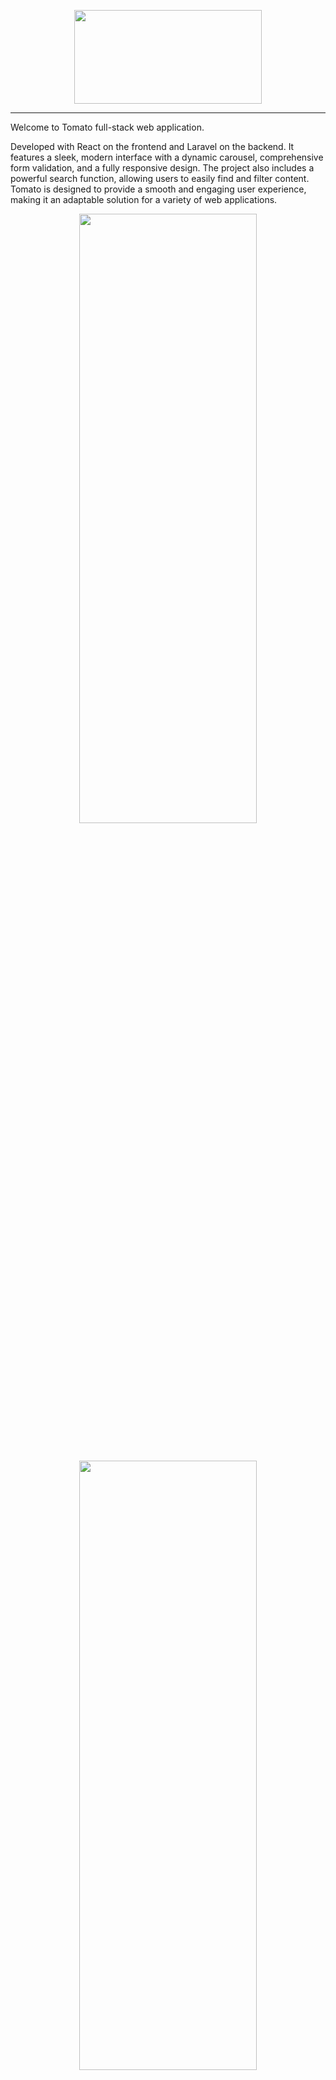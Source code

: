 <p align="center">
  <img width="300" height="150" src="Tomato screenshots/logo.png">
</p>
<hr>

<p align="left">
  
Welcome to Tomato full-stack web application.

Developed with React on the frontend and Laravel on the backend. It features a sleek, modern interface with a dynamic carousel, comprehensive form validation, and a fully responsive design. The project also includes a powerful search function, allowing users to easily find and filter content. Tomato is designed to provide a smooth and engaging user experience, making it an adaptable solution for a variety of web applications.
 
</p>

<p align="center">
 <img width="75%" height="50%" src="Tomato screenshots/1.png" >
</p>
<br>
<p align="center">
 <img width="75%" height="50%" src="Tomato screenshots/2.png" >
</p>
<br>
<p align="center">
 <img width="75%" height="50%" src="Tomato screenshots/3.png" >
</p>
<br>
<p align="center">
  <img width="75%" height="50%" src="Tomato screenshots/4.png" >
</p>
<br>
<p align="center">
 <img width="75%" height="50%" src="Tomato screenshots/5.png" >
</p>
<br>
<p align="center">
 <img width="75%" height="50%" src="Tomato screenshots/6.png" >
</p>
<br>
<p align="center">
 <img width="75%" height="50%" src="Tomato screenshots/7.png" >
</p>
<br>
<p align="center">
 <img width="75%" height="50%" src="Tomato screenshots/8.png" >
</p>
<br>
<p align="center">
 <img width="75%" height="50%" src="Tomato screenshots/9.png" >
</p>
<br>
<p align="center">
 <img width="75%" height="50%" src="Tomato screenshots/10.png" >
</p>
<br>
<p align="center">
 <img width="75%" height="50%" src="Tomato screenshots/11.png" >
</p>
<br>
<p align="center">
 <img width="75%" height="50%" src="Tomato screenshots/12.png" >
</p>
<br>
<p align="center">
  Responsive Design
</p>
<p align="center">
 <img width="75%" height="50%" src="Tomato screenshots/13.png" >
</p>
<br>
<p align="center">
 <img width="75%" height="50%" src="Tomato screenshots/14.png" >
</p>
<br>
<p align="center">
 <img width="75%" height="50%" src="Tomato screenshots/15.png" >
</p>
<br>
